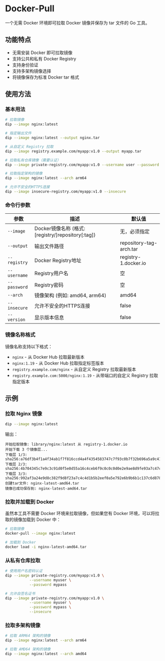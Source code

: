 # Docker-Pull

一个无需 Docker 环境即可拉取 Docker 镜像并保存为 tar 文件的 Go 工具。

## 功能特点

- 无需安装 Docker 即可拉取镜像
- 支持公共和私有 Docker Registry
- 支持身份验证
- 支持多架构镜像选择
- 将镜像保存为标准 Docker tar 格式

## 使用方法

### 基本用法

```bash
# 拉取镜像
dip --image nginx:latest

# 指定输出文件
dip --image nginx:latest --output nginx.tar

# 从自定义 Registry 拉取
dip --image registry.example.com/myapp:v1.0 --output myapp.tar

# 拉取私有仓库镜像（需要认证）
dip --image private-registry.com/myapp:v1.0 --username user --password pass

# 拉取指定架构的镜像
dip --image nginx:latest --arch arm64

# 允许不安全的HTTPS连接
dip --image insecure-registry.com/myapp:v1.0 --insecure
```

### 命令行参数

| 参数 | 描述 | 默认值 |
|------|------|--------|
| `--image` | Docker镜像名称 (格式: [registry/]repository[:tag]) | 无，必须指定 |
| `--output` | 输出文件路径 | repository-tag-arch.tar |
| `--registry` | Docker Registry地址 | registry-1.docker.io |
| `--username` | Registry用户名 | 空 |
| `--password` | Registry密码 | 空 |
| `--arch` | 镜像架构 (例如: amd64, arm64) | amd64 |
| `--insecure` | 允许不安全的HTTPS连接 | false |
| `--version` | 显示版本信息 | false |

### 镜像名称格式

镜像名称支持以下格式：

- `nginx` - 从 Docker Hub 拉取最新版本
- `nginx:1.19` - 从 Docker Hub 拉取指定标签版本
- `registry.example.com/nginx` - 从自定义 Registry 拉取最新版本
- `registry.example.com:5000/nginx:1.19` - 从带端口的自定义 Registry 拉取指定版本

## 示例

### 拉取 Nginx 镜像

```bash
dip --image nginx:latest
```

输出：

```
开始拉取镜像: library/nginx:latest 从 registry-1.docker.io
开始下载 3 个镜像层...
下载层 1/3: sha256:a76df3b4f1a4f34ab1f7f816ccd4a4f4354583747c7f93c0b7f32b696a5a9c41
下载层 2/3: sha256:4b704345c7e9c3c91d0f5e0d55a16c4ceb6f9c0c0c0d0e2e9ae8d9fe93a7c47c
下载层 3/3: sha256:992af3a24e9d8c382f9d8f23a7c4c4d1b5b2eef0a5e792e6b9b6b1c137c6d878
创建tar文件: nginx-latest-amd64.tar
镜像已成功保存到: nginx-latest-amd64.tar
```

### 拉取并加载到 Docker

虽然本工具不需要 Docker 环境来拉取镜像，但如果您有 Docker 环境，可以将拉取的镜像加载到 Docker 中：

```bash
# 拉取镜像
docker-pull --image nginx:latest

# 加载到 Docker
docker load -i nginx-latest-amd64.tar
```

### 从私有仓库拉取

```bash
# 使用用户名密码认证
dip --image private-registry.com/myapp:v1.0 \
           --username myuser \
           --password mypass

# 允许自签名证书
dip --image private-registry.com/myapp:v1.0 \
           --username myuser \
           --password mypass \
           --insecure
```

### 拉取多架构镜像

```bash
# 拉取 ARM64 架构的镜像
dip --image nginx:latest --arch arm64

# 拉取 AMD64 架构的镜像
dip --image nginx:latest --arch amd64
```